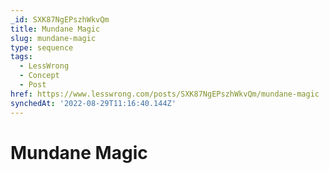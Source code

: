 ```yaml
---
_id: SXK87NgEPszhWkvQm
title: Mundane Magic
slug: mundane-magic
type: sequence
tags:
  - LessWrong
  - Concept
  - Post
href: https://www.lesswrong.com/posts/SXK87NgEPszhWkvQm/mundane-magic
synchedAt: '2022-08-29T11:16:40.144Z'
---
```

# Mundane Magic

